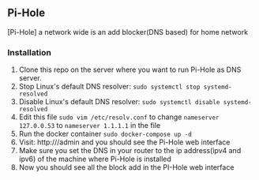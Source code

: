 ## Pi-Hole
[Pi-Hole] a network wide is an add blocker(DNS based) for home network 

### Installation
1. Clone this repo on the server where you want to run Pi-Hole as DNS server.
2. Stop Linux's default DNS resolver: `sudo systemctl stop systemd-resolved`
3. Disable Linux's default DNS resolver: `sudo systemctl disable systemd-resolved`
4. Edit this file `sudo vim /etc/resolv.conf` to change `nameserver 127.0.0.53` to `nameserver 1.1.1.1` in the file
5. Run the docker container `sudo docker-compose up -d`
6. Visit: http://<machines-ip-address>/admin and you should see the Pi-Hole web interface
7. Make sure you set the DNS in your router to the ip address(ipv4 and ipv6) of the machine where Pi-Hole is installed
8. Now you should see all the block add in the PI-Hole web interface